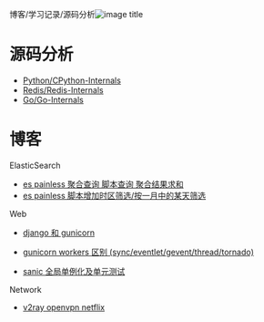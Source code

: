 博客/学习记录/源码分析![image title](http://www.zpoint.xyz:8080/count/tag.svg?url=github%2FBlog_cn)

# 源码分析

* [Python/CPython-Internals](https://github.com/zpoint/CPython-Internals/blob/master/README_CN.md)
* [Redis/Redis-Internals](https://github.com/zpoint/Redis-Internals/blob/5.0/README_CN.md)
* [Go/Go-Internals](https://github.com/zpoint/go-Internals/blob/1.14/README_CN.md)

# 博客

ElasticSearch

* [es painless 聚合查询 脚本查询 聚合结果求和](https://blog.csdn.net/qq_31720329/article/details/104432796)
* [es painless 脚本增加时区筛选/按一月中的某天筛选](https://blog.csdn.net/qq_31720329/article/details/103529079)

Web

* [django 和 gunicorn](https://github.com/zpoint/Blog/blob/master/Python/django/django_cn.md)
* [gunicorn workers 区别 (sync/eventlet/gevent/thread/tornado)](https://github.com/zpoint/Blog/blob/master/Python/django/gunicorn_cn.md)

* [sanic 全局单例化及单元测试](https://blog.csdn.net/qq_31720329/article/details/107995010)	

Network

* [v2ray openvpn netflix](https://gist.github.com/zpoint/df2483c6beb97816e34ddbde3f62f5d8)

<!--
面试

* [Tencent/Covariant AI(2019-09)](https://github.com/zpoint/Blog/blob/master/Interview/202009.md)
-->

